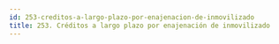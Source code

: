 ```yaml
---
id: 253-creditos-a-largo-plazo-por-enajenacion-de-inmovilizado
title: 253. Créditos a largo plazo por enajenación de inmovilizado
---
```

